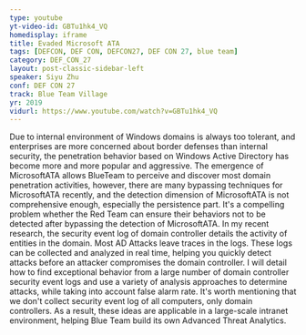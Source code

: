 ```yaml
---
type: youtube
yt-video-id: GBTu1hk4_VQ
homedisplay: iframe
title: Evaded Microsoft ATA
tags: [DEFCON, DEF CON, DEFCON27, DEF CON 27, blue team]
category: DEF_CON_27
layout: post-classic-sidebar-left
speaker: Siyu Zhu
conf: DEF CON 27
track: Blue Team Village
yr: 2019
vidurl: https://www.youtube.com/watch?v=GBTu1hk4_VQ
---
```

Due to internal environment of Windows domains is always too tolerant, and enterprises are more concerned about border defenses than internal security, the penetration behavior based on Windows Active Directory has become more and more popular and aggressive. The emergence of MicrosoftATA allows BlueTeam to perceive and discover most domain penetration activities, however, there are many bypassing techniques for MicrosoftATA recently, and the detection dimension of MicrosoftATA is not comprehensive enough, especially the persistence part. It's a compelling problem whether the Red Team can ensure their behaviors not to be detected after bypassing the detection of MicrosoftATA. In my recent research, the security event log of domain controller details the activity of entities in the domain. Most AD Attacks leave traces in the logs. These logs can be collected and analyzed in real time, helping you quickly detect attacks before an attacker compromises the domain controller. I will detail how to find exceptional behavior from a large number of domain controller security event logs and use a variety of analysis approaches to determine attacks, while taking into account false alarm rate. It's worth mentioning that we don't collect security event log of all computers, only domain controllers. As a result, these ideas are applicable in a large-scale intranet environment, helping Blue Team build its own Advanced Threat Analytics.